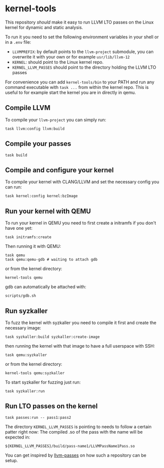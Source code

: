 # kernel-tools

This repository *should* make it easy to run LLVM LTO passes on the Linux kernel for dynamic and static analysis.

To run it you need to set the following environment variables in your shell or in a `.env` file:

* `LLVMPREFIX`: by default points to the `llvm-project` submodule, you can overwrite it with your own or for example `usr/lib/llvm-12`
* `KERNEL`: should point to the Linux kernel repo.
* `KERNEL_LLVM_PASSES` should point to the directory holding the LLVM LTO passes

For convenience you can add `kernel-tools/bin` to your PATH and run any command executable with `task ...` from within the kernel repo.
This is useful to for example start the kernel you are in directly in qemu.

## Compile LLVM
To compile your `llvm-project` you can simply run:

```
task llvm:config llvm:build
```

## Compile your passes
```
task build
```

## Compile and configure your kernel
To compile your kernel with CLANG/LLVM and set the necessary config you can run:
```
task kernel:config kernel:bzImage
```

## Run your kernel with QEMU
To run your kernel in QEMU you need to first create a initramfs if you don't have one yet:
```
task initramfs:create
```

Then running it with QEMU:
```
task qemu
task qemu:qemu-gdb # waiting to attach gdb
```
or from the kernel directory:
```
kernel-tools qemu
```

gdb can automatically be attached with:
```
scripts/gdb.sh
```

## Run syzkaller
To fuzz the kernel with syzkaller you need to compile it first and create the necessary image:
```
task syzkaller:build syzkaller:create-image
```

then running the kernel with that image to have a full userspace with SSH:
```
task qemu:syzkaller
```
or from the kernel directory:
```
kernel-tools qemu:syzkaller
```

To start syzkaller for fuzzing just run:
```
task syzkaller:run
```

## Run LTO passes on the kernel
```
task passes:run -- pass1:pass2
```

The directory `KERNEL_LLVM_PASSES` is pointing to needs to follow a certain patter right now:
The compiled .so of the pass with the name <pass-name1> will be expected in:
```
${KERNEL_LLVM_PASSES}/build/pass-name1/LLVMPassName1Pass.so
```
  
You can get inspired by [llvm-passes](https://github.com/Jakob-Koschel/llvm-passes) on how such a repository can be setup.
